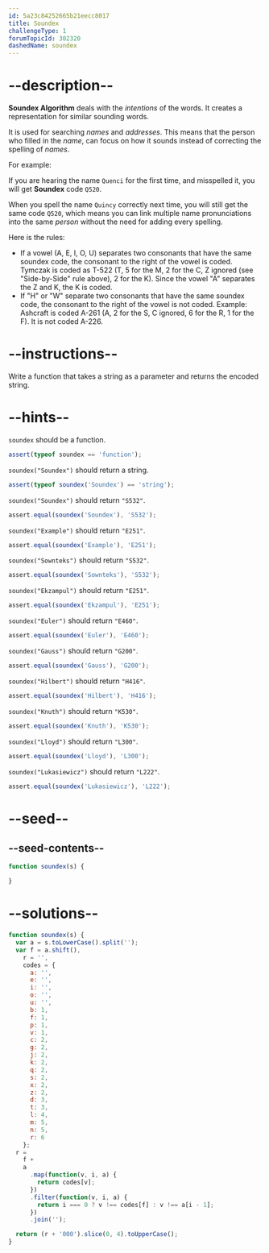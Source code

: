 ```yaml
---
id: 5a23c84252665b21eecc8017
title: Soundex
challengeType: 1
forumTopicId: 302320
dashedName: soundex
---
```


# --description--

**Soundex Algorithm** deals with the *intentions* of the words. It creates a representation for similar sounding words.

It is used for searching <em>names</em> and <em>addresses</em>. This means that the person who filled in the <em>name</em>, can focus on how it sounds instead of correcting the spelling of <em>names</em>.

For example:

If you are hearing the name `Quenci` for the first time, and misspelled it, you will get **Soundex** code `Q520`.

When you spell the name `Quincy` correctly next time, you will still get the same code `Q520`, which means you can link multiple name pronunciations into the same <em>person</em> without the need for adding every spelling.

Here is the rules: 

<ul>
  <li>If a vowel (A, E, I, O, U) separates two consonants that have the same soundex code, the consonant to the right of the vowel is coded. Tymczak is coded as T-522 (T, 5 for the M, 2 for the C, Z ignored (see "Side-by-Side" rule above), 2 for the K). Since the vowel "A" separates the Z and K, the K is coded.</li>
  <li>If "H" or "W" separate two consonants that have the same soundex code, the consonant to the right of the vowel is not coded. Example: Ashcraft is coded A-261 (A, 2 for the S, C ignored, 6 for the R, 1 for the F). It is not coded A-226.</li>
</ul>

# --instructions--

Write a function that takes a string as a parameter and returns the encoded string.

# --hints--

`soundex` should be a function.

```js
assert(typeof soundex == 'function');
```

`soundex("Soundex")` should return a string.

```js
assert(typeof soundex('Soundex') == 'string');
```

`soundex("Soundex")` should return `"S532"`.

```js
assert.equal(soundex('Soundex'), 'S532');
```

`soundex("Example")` should return `"E251"`.

```js
assert.equal(soundex('Example'), 'E251');
```

`soundex("Sownteks")` should return `"S532"`.

```js
assert.equal(soundex('Sownteks'), 'S532');
```

`soundex("Ekzampul")` should return `"E251"`.

```js
assert.equal(soundex('Ekzampul'), 'E251');
```

`soundex("Euler")` should return `"E460"`.

```js
assert.equal(soundex('Euler'), 'E460');
```

`soundex("Gauss")` should return `"G200"`.

```js
assert.equal(soundex('Gauss'), 'G200');
```

`soundex("Hilbert")` should return `"H416"`.

```js
assert.equal(soundex('Hilbert'), 'H416');
```

`soundex("Knuth")` should return `"K530"`.

```js
assert.equal(soundex('Knuth'), 'K530');
```

`soundex("Lloyd")` should return `"L300"`.

```js
assert.equal(soundex('Lloyd'), 'L300');
```

`soundex("Lukasiewicz")` should return `"L222"`.

```js
assert.equal(soundex('Lukasiewicz'), 'L222');
```

# --seed--

## --seed-contents--

```js
function soundex(s) {

}
```

# --solutions--

```js
function soundex(s) {
  var a = s.toLowerCase().split('');
  var f = a.shift(),
    r = '',
    codes = {
      a: '',
      e: '',
      i: '',
      o: '',
      u: '',
      b: 1,
      f: 1,
      p: 1,
      v: 1,
      c: 2,
      g: 2,
      j: 2,
      k: 2,
      q: 2,
      s: 2,
      x: 2,
      z: 2,
      d: 3,
      t: 3,
      l: 4,
      m: 5,
      n: 5,
      r: 6
    };
  r =
    f +
    a
      .map(function(v, i, a) {
        return codes[v];
      })
      .filter(function(v, i, a) {
        return i === 0 ? v !== codes[f] : v !== a[i - 1];
      })
      .join('');

  return (r + '000').slice(0, 4).toUpperCase();
}
```
